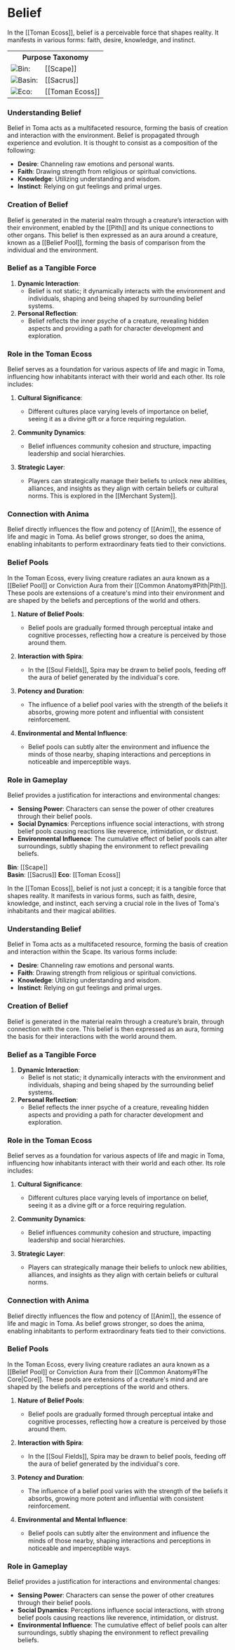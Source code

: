 <!-- wiki-header-section:start -->
# Belief

In the [[Toman Ecoss]], belief is a perceivable force that shapes reality. It manifests in various forms: faith, desire, knowledge, and instinct.

<!-- wiki-header-section:end -->

<!-- taxonomy-table-section:start -->
<div class="taxonomy-table">
  <table>
    <tr>
      <th colspan="3">Purpose Taxonomy</th>
    </tr>
    <tr>
      <td class="taxon-label"><img src="../svg/bin.svg" class="taxon-icon">Bin:</td>
      <td class="taxon-content" colspan="2">[[Scape]]</td>
    </tr>
    <tr>
      <td class="taxon-label"><img src="../svg/basin.svg" class="taxon-icon">Basin:</td>
      <td class="taxon-content" colspan="2">[[Sacrus]]</td>
    </tr>
    <tr>
      <td class="taxon-label"><img src="../svg/eco.svg" class="taxon-icon">Eco:</td>
      <td class="taxon-content" colspan="2">[[Toman Ecoss]]</td>
    </tr>
  </table>
</div>
<!-- taxonomy-table-section:end -->


### Understanding Belief

Belief in Toma acts as a multifaceted resource, forming the basis of creation and interaction with the environment. Belief is propagated through experience and evolution. It is thought to consist as a composition of the following:

- **Desire**: Channeling raw emotions and personal wants.
- **Faith**: Drawing strength from religious or spiritual convictions.
- **Knowledge**: Utilizing understanding and wisdom.
- **Instinct**: Relying on gut feelings and primal urges.

### Creation of Belief

Belief is generated in the material realm through a creature’s interaction with their environment, enabled by the [[Pith]] and its unique connections to other organs. This belief is then expressed as an aura around a creature, known as a [[Belief Pool]], forming the basis of comparison from the individual and the environment. 

### Belief as a Tangible Force

1. **Dynamic Interaction**:
    - Belief is not static; it dynamically interacts with the environment and individuals, shaping and being shaped by surrounding belief systems.
2. **Personal Reflection**:
    - Belief reflects the inner psyche of a creature, revealing hidden aspects and providing a path for character development and exploration.

### Role in the Toman Ecoss

Belief serves as a foundation for various aspects of life and magic in Toma, influencing how inhabitants interact with their world and each other. Its role includes:

1. **Cultural Significance**:
    
    - Different cultures place varying levels of importance on belief, seeing it as a divine gift or a force requiring regulation.
2. **Community Dynamics**:
    
    - Belief influences community cohesion and structure, impacting leadership and social hierarchies.
3. **Strategic Layer**:
    
    - Players can strategically manage their beliefs to unlock new abilities, alliances, and insights as they align with certain beliefs or cultural norms. This is explored in the [[Merchant System]].

### Connection with Anima

Belief directly influences the flow and potency of [[Anim]], the essence of life and magic in Toma. As belief grows stronger, so does the anima, enabling inhabitants to perform extraordinary feats tied to their convictions.

### Belief Pools

In the Toman Ecoss, every living creature radiates an aura known as a [[Belief Pool]] or Conviction Aura from their [[Common Anatomy#Pith|Pith]]. These pools are extensions of a creature's mind into their environment and are shaped by the beliefs and perceptions of the world and others.

1. **Nature of Belief Pools**:
    
    - Belief pools are gradually formed through perceptual intake and cognitive processes, reflecting how a creature is perceived by those around them.
2. **Interaction with Spira**:
    
    - In the [[Soul Fields]], Spira may be drawn to belief pools, feeding off the aura of belief generated by the individual's core.
3. **Potency and Duration**:
    
    - The influence of a belief pool varies with the strength of the beliefs it absorbs, growing more potent and influential with consistent reinforcement.
4. **Environmental and Mental Influence**:
    
    - Belief pools can subtly alter the environment and influence the minds of those nearby, shaping interactions and perceptions in noticeable and imperceptible ways.

### Role in Gameplay

Belief provides a justification for interactions and environmental changes:

- **Sensing Power**: Characters can sense the power of other creatures through their belief pools.
- **Social Dynamics**: Perceptions influence social interactions, with strong belief pools causing reactions like reverence, intimidation, or distrust.
- **Environmental Influence**: The cumulative effect of belief pools can alter surroundings, subtly shaping the environment to reflect prevailing beliefs.

<!-- not-for-live-publishing:start -->
<!-- obsidian-pull:start -->
**Bin**: [[Scape]]  
**Basin**: [[Sacrus]]
**Eco**: [[Toman Ecoss]]

In the [[Toman Ecoss]], belief is not just a concept; it is a tangible force that shapes reality. It manifests in various forms, such as faith, desire, knowledge, and instinct, each serving a crucial role in the lives of Toma's inhabitants and their magical abilities.

### Understanding Belief

Belief in Toma acts as a multifaceted resource, forming the basis of creation and interaction within the Scape. Its various forms include:

- **Desire**: Channeling raw emotions and personal wants.
- **Faith**: Drawing strength from religious or spiritual convictions.
- **Knowledge**: Utilizing understanding and wisdom.
- **Instinct**: Relying on gut feelings and primal urges.

### Creation of Belief

Belief is generated in the material realm through a creature’s brain, through connection with the core. This belief is then expressed as an aura, forming the basis for their interactions with the world around them.

### Belief as a Tangible Force

1. **Dynamic Interaction**:
    - Belief is not static; it dynamically interacts with the environment and individuals, shaping and being shaped by the surrounding belief systems.
2. **Personal Reflection**:
    - Belief reflects the inner psyche of a creature, revealing hidden aspects and providing a path for character development and exploration.

### Role in the Toman Ecoss

Belief serves as a foundation for various aspects of life and magic in Toma, influencing how inhabitants interact with their world and each other. Its role includes:

1. **Cultural Significance**:
    
    - Different cultures place varying levels of importance on belief, seeing it as a divine gift or a force requiring regulation.
2. **Community Dynamics**:
    
    - Belief influences community cohesion and structure, impacting leadership and social hierarchies.
3. **Strategic Layer**:
    
    - Players can strategically manage their beliefs to unlock new abilities, alliances, and insights as they align with certain beliefs or cultural norms.

### Connection with Anima

Belief directly influences the flow and potency of [[Anim]], the essence of life and magic in Toma. As belief grows stronger, so does the anima, enabling inhabitants to perform extraordinary feats tied to their convictions.

### Belief Pools

In the Toman Ecoss, every living creature radiates an aura known as a [[Belief Pool]] or Conviction Aura from their [[Common Anatomy#The Core|Core]]. These pools are extensions of a creature's mind and are shaped by the beliefs and perceptions of the world and others.

1. **Nature of Belief Pools**:
    
    - Belief pools are gradually formed through perceptual intake and cognitive processes, reflecting how a creature is perceived by those around them.
2. **Interaction with Spira**:
    
    - In the [[Soul Fields]], Spira may be drawn to belief pools, feeding off the aura of belief generated by the individual's core.
3. **Potency and Duration**:
    
    - The influence of a belief pool varies with the strength of the beliefs it absorbs, growing more potent and influential with consistent reinforcement.
4. **Environmental and Mental Influence**:
    
    - Belief pools can subtly alter the environment and influence the minds of those nearby, shaping interactions and perceptions in noticeable and imperceptible ways.

### Role in Gameplay

Belief provides a justification for interactions and environmental changes:

- **Sensing Power**: Characters can sense the power of other creatures through their belief pools.
- **Social Dynamics**: Perceptions influence social interactions, with strong belief pools causing reactions like reverence, intimidation, or distrust.
- **Environmental Influence**: The cumulative effect of belief pools can alter surroundings, subtly shaping the environment to reflect prevailing beliefs.
<!-- obsidian-pull:end -->
<!-- not-for-live-publishing:end -->